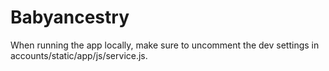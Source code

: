 # Babyancestry
When running the app locally, make sure to uncomment the dev settings in accounts/static/app/js/service.js.

